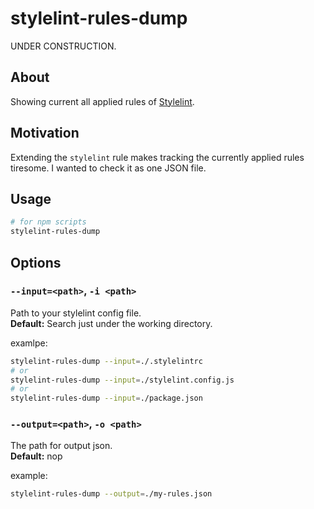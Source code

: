 stylelint-rules-dump
=======================

UNDER CONSTRUCTION.

## About

Showing current all applied rules of [Stylelint](https://stylelint.io).

## Motivation

Extending the `stylelint` rule makes tracking the currently applied rules tiresome.
I wanted to check it as one JSON file.

## Usage

```sh
# for npm scripts
stylelint-rules-dump
```

<!-- **npx:**

```sh
npx stylelint-rules-dump
``` -->

## Options

### `--input=<path>`, `-i <path>`

Path to your stylelint config file.  
**Default:** Search just under the working directory.  

examlpe:  

```sh
stylelint-rules-dump --input=./.stylelintrc
# or
stylelint-rules-dump --input=./stylelint.config.js
# or
stylelint-rules-dump --input=./package.json
```

### `--output=<path>`, `-o <path>`

The path for output json.  
**Default:** nop  

example:  

```sh
stylelint-rules-dump --output=./my-rules.json
```
